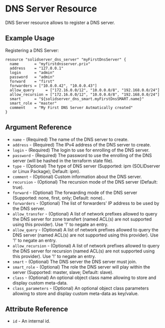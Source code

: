 # DNS Server Resource

DNS Server resource allows to register a DNS server.

## Example Usage

Registering a DNS Server:
```
resource "solidserver_dns_server" "myFirstDnsServer" {
  name       = "myfirstdnsserver.priv"
  address    = "127.0.0.1"
  login      = "admin"
  password   = "admin"
  forward    = "first"
  forwarders = ["10.0.0.42", "10.0.0.43"]
  allow_query     = ["172.16.0.0/12", "10.0.0.0/8", "192.168.0.0/24"]
  allow_recursion = ["172.16.0.0/12", "10.0.0.0/8", "192.168.0.0/24"]
  smart      = "${solidserver_dns_smart.myFirstDnsSMART.name}"
  smart_role = "master"
  comment    = "My First DNS Server Autmatically created"
}
```

## Argument Reference

* `name` - (Required) The name of the DNS server to create.
* `address` - (Required) The IPv4 address of the DNS server to create.
* `login` - (Required) The login to use for enrolling of the DNS server.
* `password` - (Required) The password to use the enrolling of the DNS server (will be hashed in the terraform state file).
* `type` - (Optional) The type of DNS server (Supported: ipm (SOLIDserver or Linux Package); Default: ipm).
* `comment` - (Optional) Custom information about the DNS server.
* `recursion` - (Optional) The recursion mode of the DNS server (Default: true).
* `forward` - (Optional) The forwarding mode of the DNS server (Supported: none, first, only; Default: none)..
* `forwarders` - (Optional) The list of forwarders' IP address to be used by the DNS server.
* `allow_transfer` - (Optional) A list of network prefixes allowed to query the DNS server for zone transfert (named ACL(s) are not supported using this provider). Use '!' to negate an entry.
* `allow_query` - (Optional) A list of network prefixes allowed to query the DNS server (named ACL(s) are not supported using this provider). Use '!' to negate an entry.
* `allow_recursion` - (Optional) A list of network prefixes allowed to query the DNS server for recursion (named ACL(s) are not supported using this provider). Use '!' to negate an entry.
* `smart` - (Optional) The DNS server the DNS server must join.
* `smart_role` - (Optional) The role the DNS server will play within the server (Supported: master, slave; Default: slave).
* `class` - (Optional) An optional object class name allowing to store and display custom meta-data.
* `class_parameters` - (Optional) An optional object class parameters allowing to store and display custom meta-data as key/value.

## Attribute Reference

* `id` - An internal id.
